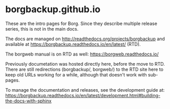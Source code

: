 # borgbackup.github.io

These are the intro pages for Borg. Since they describe multiple release series,
this is not in the main docs.

The docs are managed on http://readthedocs.org/projects/borgbackup and available at https://borgbackup.readthedocs.io/en/latest/ (RTD).

The borgweb manual is on RTD as well: https://borgweb.readthedocs.io/

Previously documetation was hosted directly here, before the move to RTD.
There are still redirections (borgbackup/, borgweb/) to the RTD site here
to keep old URLs working for a while, although that doesn't work with sub-pages.

To manage the documentation and releases, see the development guide at: https://borgbackup.readthedocs.io/en/latest/development.html#building-the-docs-with-sphinx
